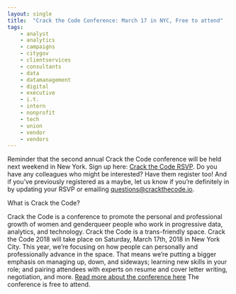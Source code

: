 ```yaml
---
layout: single
title:  "Crack the Code Conference: March 17 in NYC, Free to attend"
tags: 
    - analyst
    - analytics
    - campaigns
    - citygov
    - clientservices
    - consultants
    - data
    - datamanagement
    - digital
    - executive
    - i.t.
    - intern
    - nonprofit
    - tech
    - union
    - vendor
    - vendors
---
```


Reminder that the second annual Crack the Code conference will be held next weekend in New York. Sign up here: [Crack the Code RSVP](https://docs.google.com/forms/d/e/1FAIpQLSd5TPhPZTqe7EGU_yZM-iKSilOEl9oG99gq-jqU9tEUhdD2bA/viewform).
Do you have any colleagues who might be interested? Have them register too! And if you’ve previously registered as a maybe, let us know if you’re definitely in by updating your RSVP or emailing questions@crackthecode.io.

What is Crack the Code?

Crack the Code is a conference to promote the personal and professional growth of women and genderqueer people who work in progressive data, analytics, and technology. Crack the Code is a trans-friendly space. Crack the Code 2018 will take place on Saturday, March 17th, 2018 in New York City. This year, we’re focusing on how people can personally and professionally advance in the space. That means we’re putting a bigger emphasis on managing up, down, and sideways; learning new skills in your role; and pairing attendees with experts on resume and cover letter writing, negotiation, and more.
[Read more about the conference here](https://crackthecode.io/) The conference is free to attend. 
